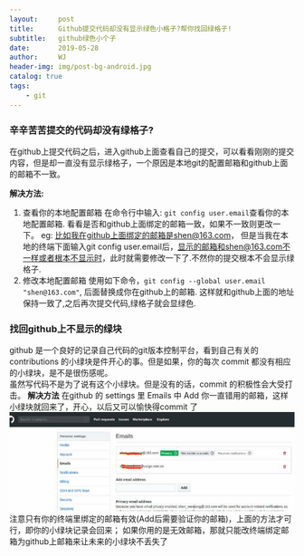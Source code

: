 ```yaml
---
layout:     post
title:      Github提交代码却没有显示绿色小格子?帮你找回绿格子!
subtitle:   github绿色小个子
date:       2019-05-28
author:     WJ
header-img: img/post-bg-android.jpg
catalog: true
tags:
    - git
---
```


### 辛辛苦苦提交的代码却没有绿格子?
在github上提交代码之后，进入github上面查看自己的提交，可以看看刚刚的提交内容，但是却一直没有显示绿格子，一个原因是本地git的配置邮箱和github上面的邮箱不一致。

**解决方法:**
1. 查看你的本地配置邮箱
    在命令行中输入: `git config user.email`查看你的本地配置邮箱.
    看看是否和github上面绑定的邮箱一致，如果不一致则更改一下。
    eg:
    比如我在github上面绑定的邮箱是shen@163.com，
    但是当我在本地的终端下面输入git config user.email后，显示的邮箱和shen@163.com不一样或者根本不显示时，此时就需要修改一下了.不然你的提交根本不会显示绿格子.
2. 修改本地配置邮箱
    使用如下命令，`git config --global user.email "shen@163.com"`, 后面替换成你在github上的邮箱.
    这样就和github上面的地址保持一致了,之后再次提交代码,绿格子就会显绿色.


### 找回github上不显示的绿块
github 是一个良好的记录自己代码的git版本控制平台，看到自己有关的 contributions 的小绿块是件开心的事。但是如果，你的每次 commit 都没有相应的小绿块，是不是很伤感呢。<br>
虽然写代码不是为了说有这个小绿块。但是没有的话，commit 的积极性会大受打击。
**解决方法**
在github 的 settings 里 Emails 中 Add 你一直错用的邮箱，这样小绿块就回来了，开心，以后又可以愉快得commit 了<br>
![](https://raw.githubusercontent.com/shen-wanjiang/save_picture/master/markdown_pic/github_email.jpg)
注意只有你的终端里绑定的邮箱有效(Add后需要验证你的邮箱)，上面的方法才可行，即你的小绿块记录会回来；
如果你用的是无效邮箱，那就只能改终端绑定邮箱为github上邮箱来让未来的小绿块不丢失了


